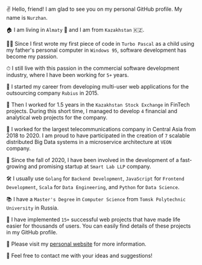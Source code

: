 ✌️ Hello, friend! I am glad to see you on my personal GitHub profile. My name is `Nurzhan`.

🏠 I am living in `Almaty` 🍎 and I am from `Kazakhstan` 🇰🇿.

👦🏻 Since I first wrote my first piece of code in `Turbo Pascal` as a child using my father's personal computer in `Windows 95`, software development has become my passion.

⏱ I still live with this passion in the commercial software development industry, where I have been working for `5+` years.

🏢 I started my career from developing multi-user web applications for the outsourcing company `Rubius` in 2015.

🏦 Then I worked for 1.5 years in the `Kazakhstan Stock Exchange` in FinTech projects. During this short time, I managed to develop `4` financial and analytical web projects for the company.

📡 I worked for the largest telecommunications company in Central Asia from 2018 to 2020. I am proud to have participated in the creation of `7` scalable distributed Big Data systems in a microservice architecture at `VEON` company.

🚀 Since the fall of 2020, I have been involved in the development of a fast-growing and promising startup at `Smart Lab LLP` company.

🛠 I usually use `Golang` for `Backend Development`, `JavaScript` for `Frontend Development`, `Scala` for `Data Engineering`, and `Python` for `Data Science`.

📚 I have a `Master's Degree` in `Computer Science` from `Tomsk Polytechnic University` in Russia.

🤖 I have implemented `15+` successful web projects that have made life easier for thousands of users. You can easily find details of these projects in my GitHub profile.

👾 Please visit my [personal website](https://nurzhannogerbek.com) for more information.

📩 Feel free to contact me with your ideas and suggestions! 
